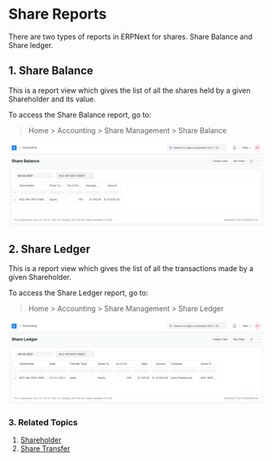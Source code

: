 
# Share Reports


There are two types of reports in ERPNext for shares. Share Balance and Share ledger.


## 1. Share Balance


This is a report view which gives the list of all the shares held by a given Shareholder and its value.


To access the Share Balance report, go to:



> 
> Home > Accounting > Share Management > Share Balance
> 
> 
> 


![Share Balance Report](/files/share-balance-report.png)


## 2. Share Ledger


This is a report view which gives the list of all the transactions made by a given Shareholder.


To access the Share Ledger report, go to:



> 
> Home > Accounting > Share Management > Share Ledger
> 
> 
> 


![Share Ledger Report](/files/share-ledger-report.png)


### 3. Related Topics


1. [Shareholder](/docs/en/accounts/shareholder)
2. [Share Transfer](/docs/en/accounts/share-transfer)


